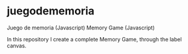 # juegodememoria
Juego de memoria (Javascript)
Memory Game (Javascript)


In this repository I create a complete Memory Game, through the label canvas.
